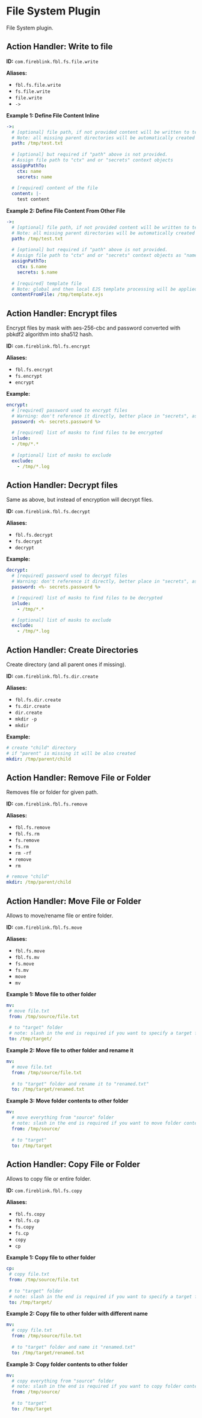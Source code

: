 # File System Plugin

File System plugin.

## Action Handler: Write to file

**ID:** `com.fireblink.fbl.fs.file.write`

**Aliases:**
 - `fbl.fs.file.write`
 - `fs.file.write`
 - `file.write`
 - `->`
 
**Example 1: Define File Content Inline**

```yaml
->: 
  # [optional] file path, if not provided content will be written to temporary location directory.
  # Note: all missing parent directories will be automatically created
  path: /tmp/test.txt
  
  # [optional] but required if "path" above is not provided.
  # Assign file path to "ctx" and or "secrets" context objects
  assignPathTo:
    ctx: name
    secrets: name
  
  # [required] content of the file
  content: |-
    test content    
``` 

**Example 2: Define File Content From Other File**

```yaml
->: 
  # [optional] file path, if not provided content will be written to temporary location directory.
  # Note: all missing parent directories will be automatically created
  path: /tmp/test.txt
  
  # [optional] but required if "path" above is not provided.
  # Assign file path to "ctx" and or "secrets" context objects as "name" field
  assignPathTo:
    ctx: $.name
    secrets: $.name
  
  # [required] template file
  # Note: global and then local EJS template processing will be applied to the template before writing
  contentFromFile: /tmp/template.ejs 
``` 
 
## Action Handler: Encrypt files
 
Encrypt files by mask with aes-256-cbc and password converted with pbkdf2 algorithm into sha512 hash.

**ID:** `com.fireblink.fbl.fs.encrypt`

**Aliases:**
 - `fbl.fs.encrypt`
 - `fs.encrypt`
 - `encrypt`
 
**Example:**

```yaml
encrypt:
  # [required] password used to encrypt files
  # Warning: don't reference it directly, better place in "secrets", as in report it will be masked.    
  password: <%- secrets.password %>
  
  # [required] list of masks to find files to be encrypted
  inlude:
  - /tmp/*.*      
    
  # [optional] list of masks to exclude
  exclude:
    - /tmp/*.log
```

## Action Handler: Decrypt files

Same as above, but instead of encryption will decrypt files.

**ID:** `com.fireblink.fbl.fs.decrypt`

**Aliases:**
 - `fbl.fs.decrypt`
 - `fs.decrypt`
 - `decrypt`
 
**Example:**

```yaml
decrypt:
  # [required] password used to decrypt files
  # Warning: don't reference it directly, better place in "secrets", as in report it will be masked.    
  password: <%- secrets.password %>

  # [required] list of masks to find files to be decrypted
  inlude:
    - /tmp/*.*      

  # [optional] list of masks to exclude
  exclude:
    - /tmp/*.log    
```

## Action Handler: Create Directories

Create directory (and all parent ones if missing).

**ID:** `com.fireblink.fbl.fs.dir.create`

**Aliases:**
 - `fbl.fs.dir.create`
 - `fs.dir.create`
 - `dir.create`
 - `mkdir -p`
 - `mkdir`
 
**Example:**

```yaml
# create "child" directory
# if "parent" is missing it will be also created
mkdir: /tmp/parent/child
```

## Action Handler: Remove File or Folder

Removes file or folder for given path.

**ID:** `com.fireblink.fbl.fs.remove`

**Aliases:**
 - `fbl.fs.remove`
 - `fbl.fs.rm`
 - `fs.remove`
 - `fs.rm`
 - `rm -rf`
 - `remove`
 - `rm`
 
```yaml
# remove "child"
mkdir: /tmp/parent/child
```
 
## Action Handler: Move File or Folder

Allows to move/rename file or entire folder.

**ID:** `com.fireblink.fbl.fs.move`

**Aliases:**
 - `fbl.fs.move`
 - `fbl.fs.mv`
 - `fs.move`
 - `fs.mv`
 - `move`
 - `mv`
 
**Example 1: Move file to other folder**
 
 ```yaml
mv: 
  # move file.txt
  from: /tmp/source/file.txt
  
  # to "target" folder
  # note: slash in the end is required if you want to specify a target folder
  to: /tmp/target/
 ```
 
**Example 2: Move file to other folder and rename it**
 
```yaml
mv: 
  # move file.txt
  from: /tmp/source/file.txt
  
  # to "target" folder and rename it to "renamed.txt"
  to: /tmp/target/renamed.txt
```

**Example 3: Move folder contents to other folder**

```yaml
mv: 
  # move everything from "source" folder
  # note: slash in the end is required if you want to move folder contents rather then the folder itself
  from: /tmp/source/
  
  # to "target"
  to: /tmp/target
```

## Action Handler: Copy File or Folder

Allows to copy file or entire folder.

**ID:** `com.fireblink.fbl.fs.copy`

**Aliases:**
 - `fbl.fs.copy`
 - `fbl.fs.cp`
 - `fs.copy`
 - `fs.cp`
 - `copy`
 - `cp`
 
**Example 1: Copy file to other folder**
 
 ```yaml
cp: 
  # copy file.txt
  from: /tmp/source/file.txt
  
  # to "target" folder
  # note: slash in the end is required if you want to specify a target folder
  to: /tmp/target/
 ```
 
**Example 2: Copy file to other folder with different name**
 
```yaml
mv: 
  # copy file.txt
  from: /tmp/source/file.txt
  
  # to "target" folder and name it "renamed.txt"
  to: /tmp/target/renamed.txt
```

**Example 3: Copy folder contents to other folder**

```yaml
mv: 
  # copy everything from "source" folder
  # note: slash in the end is required if you want to copy folder contents rather then the folder itself
  from: /tmp/source/
  
  # to "target"
  to: /tmp/target
```